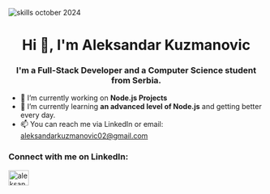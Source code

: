 ![skills october 2024](https://github.com/user-attachments/assets/90fb2744-fdd8-475b-9245-5fb79bd9b3ac)

<h1 align="center">Hi 👋,
 I'm Aleksandar Kuzmanovic</h1>
<h3 align="center">I'm a Full-Stack Developer and a Computer Science student from Serbia.</h3>

- 🔭 I’m currently working on **Node.js Projects**
- 🌱 I’m currently learning **an advanced level of Node.js** and getting better every day.
- 📫 You can reach me via LinkedIn or email: aleksandarkuzmanovic02@gmail.com

<h3 align="left">Connect with me on LinkedIn:</h3>
<p align="left">
<a href="https://www.linkedin.com/in/aleksandar-kuzmanovic-kuzma" target="blank"><img align="center" src="https://raw.githubusercontent.com/rahuldkjain/github-profile-readme-generator/master/src/images/icons/Social/linked-in-alt.svg" alt="aleksandar-kuzmanovic-090939241" height="30" width="40" /></a>
</p>


<!---
Kuzma02/Kuzma02 is a ✨ special ✨ repository because its `README.md` (this file) appears on your GitHub profile.
You can click the Preview link to take a look at your changes.
--->
